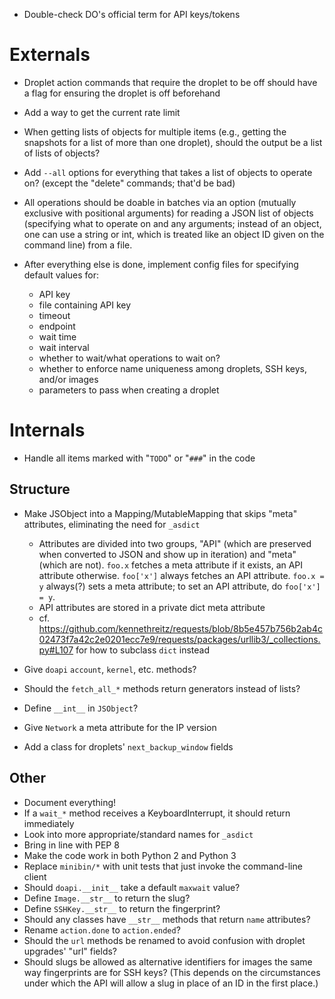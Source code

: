 - Double-check DO's official term for API keys/tokens

# Externals

- Droplet action commands that require the droplet to be off should have a flag
  for ensuring the droplet is off beforehand
- Add a way to get the current rate limit
- When getting lists of objects for multiple items (e.g., getting the snapshots
  for a list of more than one droplet), should the output be a list of lists of
  objects?
- Add `--all` options for everything that takes a list of objects to operate
  on? (except the "delete" commands; that'd be bad)
- All operations should be doable in batches via an option (mutually exclusive
  with positional arguments) for reading a JSON list of objects (specifying
  what to operate on and any arguments; instead of an object, one can use a
  string or int, which is treated like an object ID given on the command line)
  from a file.

- After everything else is done, implement config files for specifying default
  values for:
    - API key
    - file containing API key
    - timeout
    - endpoint
    - wait time
    - wait interval
    - whether to wait/what operations to wait on?
    - whether to enforce name uniqueness among droplets, SSH keys, and/or images
    - parameters to pass when creating a droplet

# Internals

- Handle all items marked with "`TODO`" or "`###`" in the code

## Structure

- Make JSObject into a Mapping/MutableMapping that skips "meta" attributes,
  eliminating the need for `_asdict`
    - Attributes are divided into two groups, "API" (which are preserved when
      converted to JSON and show up in iteration) and "meta" (which are not).
      `foo.x` fetches a meta attribute if it exists, an API attribute
      otherwise.  `foo['x']` always fetches an API attribute.  `foo.x = y`
      always(?) sets a meta attribute; to set an API attribute, do `foo['x'] =
      y`.
    - API attributes are stored in a private dict meta attribute
    - cf. <https://github.com/kennethreitz/requests/blob/8b5e457b756b2ab4c02473f7a42c2e0201ecc7e9/requests/packages/urllib3/_collections.py#L107> for how to subclass `dict` instead

- Give `doapi` `account`, `kernel`, etc. methods?
- Should the `fetch_all_*` methods return generators instead of lists?
- Define `__int__` in `JSObject`?
- Give `Network` a meta attribute for the IP version
- Add a class for droplets' `next_backup_window` fields

## Other

- Document everything!
- If a `wait_*` method receives a KeyboardInterrupt, it should return
  immediately
- Look into more appropriate/standard names for `_asdict`
- Bring in line with PEP 8
- Make the code work in both Python 2 and Python 3
- Replace `minibin/*` with unit tests that just invoke the command-line client
- Should `doapi.__init__` take a default `maxwait` value?
- Define `Image.__str__` to return the slug?
- Define `SSHKey.__str__` to return the fingerprint?
- Should any classes have `__str__` methods that return `name` attributes?
- Rename `action.done` to `action.ended`?
- Should the `url` methods be renamed to avoid confusion with droplet upgrades'
  "url" fields?
- Should slugs be allowed as alternative identifiers for images the same way
  fingerprints are for SSH keys?  (This depends on the circumstances under
  which the API will allow a slug in place of an ID in the first place.)

